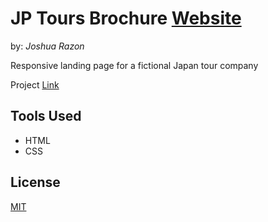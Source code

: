 # JP Tours Brochure [Website](http://razon-josh.me/jptours/)

by: *Joshua Razon*

Responsive landing page for a fictional Japan tour company

Project [Link](http://razon-josh.me/jptours/)

## Tools Used

- HTML
- CSS

## License
[MIT](https://choosealicense.com/licenses/mit/)
